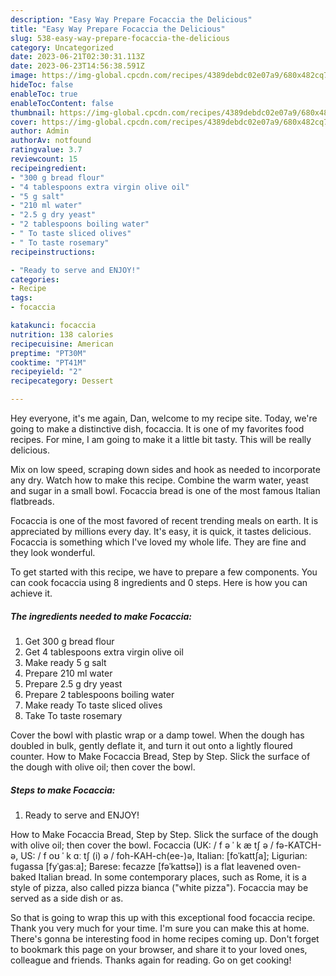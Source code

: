 ```yaml
---
description: "Easy Way Prepare Focaccia the Delicious"
title: "Easy Way Prepare Focaccia the Delicious"
slug: 538-easy-way-prepare-focaccia-the-delicious
category: Uncategorized
date: 2023-06-21T02:30:31.113Z
date: 2023-06-23T14:56:38.591Z
image: https://img-global.cpcdn.com/recipes/4389debdc02e07a9/680x482cq70/focaccia-recipe-main-photo.jpg
hideToc: false
enableToc: true
enableTocContent: false
thumbnail: https://img-global.cpcdn.com/recipes/4389debdc02e07a9/680x482cq70/focaccia-recipe-main-photo.jpg
cover: https://img-global.cpcdn.com/recipes/4389debdc02e07a9/680x482cq70/focaccia-recipe-main-photo.jpg
author: Admin
authorAv: notfound
ratingvalue: 3.7
reviewcount: 15
recipeingredient:
- "300 g bread flour"
- "4 tablespoons extra virgin olive oil"
- "5 g salt"
- "210 ml water"
- "2.5 g dry yeast"
- "2 tablespoons boiling water"
- " To taste sliced olives"
- " To taste rosemary"
recipeinstructions:

- "Ready to serve and ENJOY!"
categories:
- Recipe
tags:
- focaccia

katakunci: focaccia 
nutrition: 138 calories
recipecuisine: American
preptime: "PT30M"
cooktime: "PT41M"
recipeyield: "2"
recipecategory: Dessert

---
```



Hey everyone, it's me again, Dan, welcome to my recipe site. Today, we're going to make a distinctive dish, focaccia. It is one of my favorites food recipes. For mine, I am going to make it a little bit tasty. This will be really delicious.

Mix on low speed, scraping down sides and hook as needed to incorporate any dry. Watch how to make this recipe. Combine the warm water, yeast and sugar in a small bowl. Focaccia bread is one of the most famous Italian flatbreads.

Focaccia is one of the most favored of recent trending meals on earth. It is appreciated by millions every day. It's easy, it is quick, it tastes delicious. Focaccia is something which I've loved my whole life. They are fine and they look wonderful.


To get started with this recipe, we have to prepare a few components. You can cook focaccia using 8 ingredients and 0 steps. Here is how you can achieve it.

<!--inarticleads1-->

##### The ingredients needed to make Focaccia:

1. Get 300 g bread flour
1. Get 4 tablespoons extra virgin olive oil
1. Make ready 5 g salt
1. Prepare 210 ml water
1. Prepare 2.5 g dry yeast
1. Prepare 2 tablespoons boiling water
1. Make ready  To taste sliced olives
1. Take  To taste rosemary


Cover the bowl with plastic wrap or a damp towel. When the dough has doubled in bulk, gently deflate it, and turn it out onto a lightly floured counter. How to Make Focaccia Bread, Step by Step. Slick the surface of the dough with olive oil; then cover the bowl. 

<!--inarticleads2-->

##### Steps to make Focaccia:


1. Ready to serve and ENJOY!

How to Make Focaccia Bread, Step by Step. Slick the surface of the dough with olive oil; then cover the bowl. Focaccia (UK: / f ə ˈ k æ tʃ ə / fə-KATCH-ə, US: / f oʊ ˈ k ɑː tʃ (i) ə / foh-KAH-ch(ee-)ə, Italian: [foˈkattʃa]; Ligurian: fugassa [fyˈɡasːa]; Barese: fecazze [fəˈkattsə]) is a flat leavened oven-baked Italian bread. In some contemporary places, such as Rome, it is a style of pizza, also called pizza bianca (&#34;white pizza&#34;). Focaccia may be served as a side dish or as. 

So that is going to wrap this up with this exceptional food focaccia recipe. Thank you very much for your time. I'm sure you can make this at home. There's gonna be interesting food in home recipes coming up. Don't forget to bookmark this page on your browser, and share it to your loved ones, colleague and friends. Thanks again for reading. Go on get cooking!
